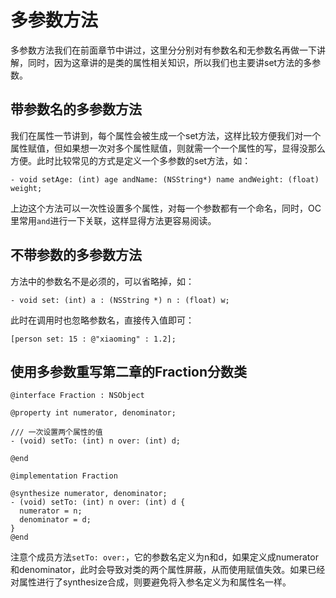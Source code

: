# 多参数方法
多参数方法我们在前面章节中讲过，这里分分别对有参数名和无参数名再做一下讲解，同时，因为这章讲的是类的属性相关知识，所以我们也主要讲set方法的多参数。

## 带参数名的多参数方法

我们在属性一节讲到，每个属性会被生成一个set方法，这样比较方便我们对一个属性赋值，但如果想一次对多个属性赋值，则就需一个一个属性的写，显得没那么方便。此时比较常见的方式是定义一个多参数的set方法，如：

``` objc
- void setAge: (int) age andName: (NSString*) name andWeight: (float) weight;
```

上边这个方法可以一次性设置多个属性，对每一个参数都有一个命名，同时，OC里常用`and`进行一下关联，这样显得方法更容易阅读。

## 不带参数的多参数方法

方法中的参数名不是必须的，可以省略掉，如：

``` objc
- void set: (int) a : (NSString *) n : (float) w;
```

此时在调用时也忽略参数名，直接传入值即可： 

``` objc
[person set: 15 : @"xiaoming" : 1.2];
```

## 使用多参数重写第二章的Fraction分数类

``` objc
@interface Fraction : NSObject

@property int numerator, denominator;

/// 一次设置两个属性的值
- (void) setTo: (int) n over: (int) d;

@end

@implementation Fraction

@synthesize numerator, denominator;
- (void) setTo: (int) n over: (int) d {
  numerator = n;
  denominator = d;
}
@end
```

注意个成员方法`setTo: over:`，它的参数名定义为n和d，如果定义成numerator和denominator，此时会导致对类的两个属性屏蔽，从而使用赋值失效。如果已经对属性进行了synthesize合成，则要避免将入参名定义为和属性名一样。
